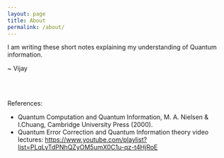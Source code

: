 ```yaml
---
layout: page
title: About
permalink: /about/
---
```


I am writing these short notes explaining my understanding of Quantum information.

~ Vijay


<br />
<br />


References:
- Quantum Computation and Quantum Information, M. A. Nielsen & I.Chuang, Cambridge University Press (2000).
- Quantum Error Correction and Quantum Information theory video lectures: https://www.youtube.com/playlist?list=PLqLyTdPNhQZyOM5umX0C1u-qz-t4HjRoE
